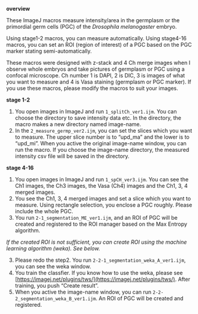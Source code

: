 **overview**

These ImageJ macros measure intensity/area in the germplasm or the primordial germ cells (PGC) of the _Drosophila melanogaster_ embryo. 

Using stage1-2 macros, you can measure automatically.  Using stage4-16 macros, you can set an ROI (region of interest) of a PGC based on the PGC marker stating semi-automatically. 

These macros were designed with z-stack and 4 Ch merge images when I observe whole embryos and take pictures of germplasm or PGC using a confocal microscope. Ch number 1 is DAPI, 2 is DIC, 3 is images of what you want to measure and 4 is Vasa staining (germplasm or PGC marker). If you use these macros, please modify the macros to suit your images.

**stage 1-2**

1. You open images in ImageJ and run `1_splitCh_ver1.ijm`. You can choose the directory to save intensity data etc. In the directory, the macro makes a new directory named image-name. 
2. In the `2_measure_germp_ver2.ijm`, you can set the slices which you want to measure. The upper slice number is to “upd_ma” and the lower is to “upd_mi”. When you active the original image-name window, you can run the macro. If you choose the image-name directory, the measured intensity csv file will be saved in the directory. 

**stage 4-16**

1. You open images in ImageJ and run `1_spCH_ver3.ijm`. You can see the Ch1 images, the Ch3 images, the Vasa (Ch4) images and the Ch1, 3, 4 merged images. 
2. You see the Ch1, 3, 4 merged images and set a slice which you want to measure. Using rectangle selection, you enclose a PGC roughly. Please include the whole PGC. 
3. You run `2-1_segmentation_ME_ver1.ijm`, and an ROI of PGC will be created and registered to the ROI manager based on the Max Entropy algorithm. 

_If the created ROI is not sufficient, you can create ROI using the machine learning algorithm (weka). See below._

3. Please redo the step2. You run `2-2-1_segmentation_weka_A_ver1.ijm`, you can see the weka window. 
4. You train the classfier. If you know how to use the weka, please see [https://imagej.net/plugins/tws/](https://imagej.net/plugins/tws/). After training, you push “Create result”. 
5. When you active the image-name window, you can run `2-2-2_segmentation_weka_B_ver1.ijm`. An ROI of PGC will be created and registered. 

